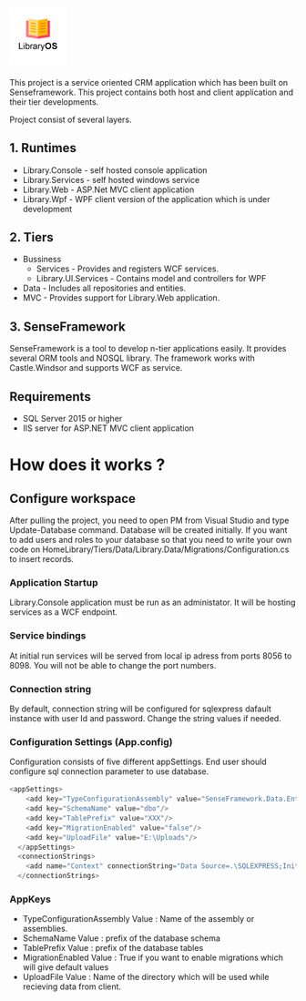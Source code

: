 ## ![alt-text](https://github.com/ekinbulut/HomeLibrary/blob/develop/Logo100.png)

This project is a service oriented CRM application which has been built on Senseframework. This project contains both host and client application and their tier developments.

Project consist of several layers.

## 1. Runtimes
  * Library.Console  - self hosted console application
  * Library.Services - self hosted windows service
  * Library.Web - ASP.Net MVC client application
  * Library.Wpf - WPF client version of the application which is under development

## 2. Tiers
  * Bussiness
    * Services - Provides and registers WCF services.
    * Library.UI.Services - Contains model and controllers for WPF
  * Data - Includes all repositories and entities.
  * MVC - Provides support for Library.Web application.

## 3. SenseFramework
SenseFramework is a tool to develop n-tier applications easily. It provides several ORM tools and NOSQL library. The framework works with Castle.Windsor and supports WCF as service.

## Requirements
* SQL Server 2015 or higher
* IIS server for ASP.NET MVC client application

# How does it works ?

## Configure workspace

After pulling the project, you need to open PM from Visual Studio and type Update-Database command. Database will be created initially. If you want to add users and roles to your database so that you need to write your own code on HomeLibrary/Tiers/Data/Library.Data/Migrations/Configuration.cs to insert records.


### Application Startup

Library.Console application must be run as an administator. It will be hosting services as a WCF endpoint.

### Service bindings

At initial run services will be served from local ip adress from ports 8056 to 8098. You will not be able to change the port numbers.

### Connection string

By default, connection string will be configured for sqlexpress dafault instance with user Id and password. Change the string values if needed. 

### Configuration Settings (App.config)

Configuration consists of five different appSettings. End user should configure sql connection parameter to use database.
```javascript
<appSettings>
    <add key="TypeConfigurationAssembly" value="SenseFramework.Data.EntityFramework.dll;Library.Data.dll"/>
    <add key="SchemaName" value="dbo"/>
    <add key="TablePrefix" value="XXX"/>
    <add key="MigrationEnabled" value="false"/>
    <add key="UploadFile" value="E:\Uploads"/>
  </appSettings>
  <connectionStrings>
    <add name="Context" connectionString="Data Source=.\SQLEXPRESS;Initial Catalog=LibraryDB;User Id=sa;Password=demo2017;" providerName="System.Data.SqlClient"/>
  </connectionStrings> 
  ```

### AppKeys

* TypeConfigurationAssembly
Value : Name of the assembly or assemblies.
* SchemaName
Value : prefix of the database schema
* TablePrefix
Value : prefix of the database tables
* MigrationEnabled
Value : True if you want to enable migrations which will give default values
* UploadFile
Value : Name of the directory which will be used while recieving data from client.

